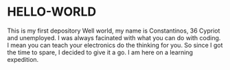 # HELLO-WORLD
This is  my first depository
Well world, my name is Constantinos, 36 Cypriot and unemployed.
I was always facinated with what you can do with coding. I mean
you can teach your electronics do the thinking for you. So since
I got the time to spare, I decided to give it a go. I am here on 
a learning expedition. 
